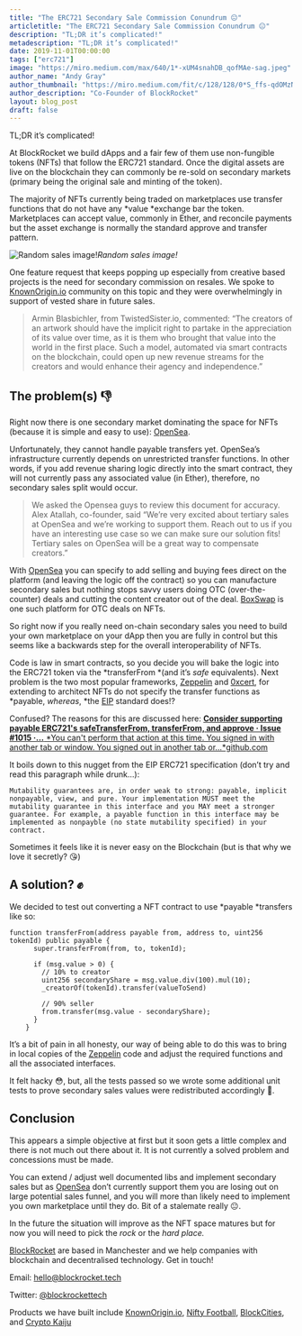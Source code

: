 ```yaml
---
title: "The ERC721 Secondary Sale Commission Conundrum 😐"
articletitle: "The ERC721 Secondary Sale Commission Conundrum 😐"
description: "TL;DR it’s complicated!"
metadescription: "TL;DR it’s complicated!"
date: 2019-11-01T00:00:00
tags: ["erc721"]
image: "https://miro.medium.com/max/640/1*-xUM4snahDB_qofMAe-sag.jpeg"
author_name: "Andy Gray"
author_thumbnail: "https://miro.medium.com/fit/c/128/128/0*S_ffs-qdOMzN8RIa."
author_description: "Co-Founder of BlockRocket"
layout: blog_post
draft: false
---
```

TL;DR it’s complicated!

At BlockRocket we build dApps and a fair few of them use non-fungible tokens (NFTs) that follow the ERC721 standard. Once the digital assets are live on the blockchain they can commonly be re-sold on secondary markets (primary being the original sale and minting of the token).

The majority of NFTs currently being traded on marketplaces use transfer functions that do not have any *value *exchange bar the token. Marketplaces can accept value, commonly in Ether, and reconcile payments but the asset exchange is normally the standard approve and transfer pattern.

![Random sales image!](https://cdn-images-1.medium.com/max/2000/1*-xUM4snahDB_qofMAe-sag.jpeg)*Random sales image!*

One feature request that keeps popping up especially from creative based projects is the need for secondary commission on resales. We spoke to [KnownOrigin.io](http://knownorigin.io) community on this topic and they were overwhelmingly in support of vested share in future sales.
> Armin Blasbichler, from TwistedSister.io, commented: “The creators of an artwork should have the implicit right to partake in the appreciation of its value over time, as it is them who brought that value into the world in the first place. Such a model, automated via smart contracts on the blockchain, could open up new revenue streams for the creators and would enhance their agency and independence.”

## The problem(s) 👎

Right now there is one secondary market dominating the space for NFTs (because it is simple and easy to use): [OpenSea](undefined).

Unfortunately, they cannot handle payable transfers yet. OpenSea’s infrastructure currently depends on unrestricted transfer functions. In other words, if you add revenue sharing logic directly into the smart contract, they will not currently pass any associated value (in Ether), therefore, no secondary sales split would occur.
> We asked the Opensea guys to review this document for accuracy. Alex Atallah, co-founder, said “We’re very excited about tertiary sales at OpenSea and we’re working to support them. Reach out to us if you have an interesting use case so we can make sure our solution fits! Tertiary sales on OpenSea will be a great way to compensate creators.”

With [OpenSea](undefined) you can specify to add selling and buying fees direct on the platform (and leaving the logic off the contract) so you can manufacture secondary sales but nothing stops savvy users doing OTC (over-the-counter) deals and cutting the content creator out of the deal. [BoxSwap](undefined) is one such platform for OTC deals on NFTs.

So right now if you really need on-chain secondary sales you need to build your own marketplace on your dApp then you are fully in control but this seems like a backwards step for the overall interoperability of NFTs.

Code is law in smart contracts, so you decide you will bake the logic into the ERC721 token via the *transferFrom *(and it’s *safe* equivalents). Next problem is the two most popular frameworks, [Zeppelin](undefined) and [0xcert](undefined), for extending to architect NFTs do not specify the transfer functions as *payable, *whereas*, *the [EIP](https://github.com/ethereum/EIPs/blob/master/EIPS/eip-721.md) standard does!?

Confused? The reasons for this are discussed here:
[**Consider supporting payable ERC721's safeTransferFrom, transferFrom, and approve · Issue #1015 ·…**
*You can't perform that action at this time. You signed in with another tab or window. You signed out in another tab or…*github.com](https://github.com/OpenZeppelin/openzeppelin-contracts/issues/1015)

It boils down to this nugget from the EIP ERC721 specification (don’t try and read this paragraph while drunk…):

    Mutability guarantees are, in order weak to strong: payable, implicit nonpayable, view, and pure. Your implementation MUST meet the mutability guarantee in this interface and you MAY meet a stronger guarantee. For example, a payable function in this interface may be implemented as nonpayble (no state mutability specified) in your contract.

Sometimes it feels like it is never easy on the Blockchain (but is that why we love it secretly? 😘)

## A solution? ✊

We decided to test out converting a NFT contract to use *payable *transfers like so:

    function transferFrom(address payable from, address to, uint256 tokenId) public payable {
          super.transferFrom(from, to, tokenId);

          if (msg.value > 0) {
            // 10% to creator
            uint256 secondaryShare = msg.value.div(100).mul(10);
            _creatorOf(tokenId).transfer(valueToSend)

            // 90% seller
            from.transfer(msg.value - secondaryShare);
          }
        }

It’s a bit of pain in all honesty, our way of being able to do this was to bring in local copies of the [Zeppelin](undefined) code and adjust the required functions and all the associated interfaces.

It felt hacky 😳, but, all the tests passed so we wrote some additional unit tests to prove secondary sales values were redistributed accordingly 💚.

## Conclusion

This appears a simple objective at first but it soon gets a little complex and there is not much out there about it. It is not currently a solved problem and concessions must be made.

You can extend / adjust well documented libs and implement secondary sales but as [OpenSea](undefined) don’t currently support them you are losing out on large potential sales funnel, and you will more than likely need to implement you own marketplace until they do. Bit of a stalemate really 😐.

In the future the situation will improve as the NFT space matures but for now you will need to pick the *rock* or the *hard place.*

[BlockRocket](https://blockrocket.tech/) are based in Manchester and we help companies with blockchain and decentralised technology. Get in touch!

Email: [hello@blockrocket.tech](mailto:hello@blockrocket.tech)

Twitter: [@blockrockettech](https://twitter.com/blockrockettech)

Products we have built include [KnownOrigin.io](http://dapp.knownorigin.io/), [Nifty Football](http://niftyfootball.cards/), [BlockCities](http://blockcities.co/), and [Crypto Kaiju](http://cryptokaiju.io/)
